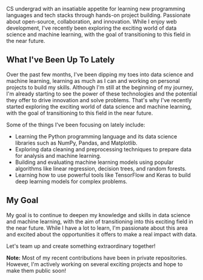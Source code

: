 

<!--
**santshvm/santshvm** is a ✨ _special_ ✨ repository because its `README.md` (this file) appears on your GitHub profile.

Here are some ideas to get you started:

- 🔭 I’m currently working on ...
- 🌱 I’m currently learning ...
- 👯 I’m looking to collaborate on ...
- 🤔 I’m looking for help with ...
- 💬 Ask me about ...
- 📫 How to reach me: ...
- 😄 Pronouns: ...
- ⚡ Fun fact: ...
-->


CS undergrad with an insatiable appetite for learning new programming languages and tech stacks through hands-on project building. Passionate about open-source, collaboration, and innovation. While I enjoy web development, I've recently been exploring the exciting world of data science and machine learning, with the goal of transitioning to this field in the near future.

## What I've Been Up To Lately
Over the past few months, I've been dipping my toes into data science and machine learning, learning as much as I can and working on personal projects to build my skills. Although I'm still at the beginning of my journey, I'm already starting to see the power of these technologies and the potential they offer to drive innovation and solve problems.  That's why I've recently started exploring the exciting world of data science and machine learning, with the goal of transitioning to this field in the near future. 

Some of the things I've been focusing on lately include:

- Learning the Python programming language and its data science libraries such as NumPy, Pandas, and Matplotlib.
- Exploring data cleaning and preprocessing techniques to prepare data for analysis and machine learning.
- Building and evaluating machine learning models using popular algorithms like linear regression, decision trees, and random forests.
- Learning how to use powerful tools like TensorFlow and Keras to build deep learning models for complex problems.

## My Goal
My goal is to continue to deepen my knowledge and skills in data science and machine learning, with the aim of transitioning into this exciting field in the near future. While I have a lot to learn, I'm passionate about this area and excited about the opportunities it offers to make a real impact with data.

Let's team up and create something extraordinary together!

**Note:** Most of my recent contributions have been in private repositories. However, I'm actively working on several exciting projects and hope to make them public soon!
